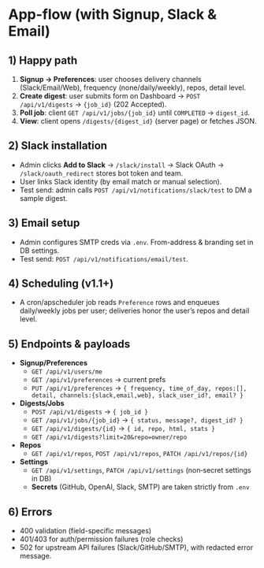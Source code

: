 # App-flow (with Signup, Slack & Email)

## 1) Happy path
1) **Signup → Preferences**: user chooses delivery channels (Slack/Email/Web), frequency (none/daily/weekly), repos, detail level.
2) **Create digest**: user submits form on Dashboard → `POST /api/v1/digests` → `{job_id}` (202 Accepted).
3) **Poll job**: client `GET /api/v1/jobs/{job_id}` until `COMPLETED` → `digest_id`.
4) **View**: client opens `/digests/{digest_id}` (server page) or fetches JSON.

## 2) Slack installation
- Admin clicks **Add to Slack** → `/slack/install` → Slack OAuth → `/slack/oauth_redirect` stores bot token and team.
- User links Slack identity (by email match or manual selection).
- Test send: admin calls `POST /api/v1/notifications/slack/test` to DM a sample digest.

## 3) Email setup
- Admin configures SMTP creds via `.env`. From-address & branding set in DB settings.
- Test send: `POST /api/v1/notifications/email/test`.

## 4) Scheduling (v1.1+)
- A cron/apscheduler job reads `Preference` rows and enqueues daily/weekly jobs per user; deliveries honor the user’s repos and detail level.

## 5) Endpoints & payloads
- **Signup/Preferences**
  - `GET /api/v1/users/me`
  - `GET /api/v1/preferences` → current prefs
  - `PUT /api/v1/preferences` → `{ frequency, time_of_day, repos:[], detail, channels:{slack,email,web}, slack_user_id?, email? }`
- **Digests/Jobs**
  - `POST /api/v1/digests` → `{ job_id }`
  - `GET /api/v1/jobs/{job_id}` → `{ status, message?, digest_id? }`
  - `GET /api/v1/digests/{id}` → `{ id, repo, html, stats }`
  - `GET /api/v1/digests?limit=20&repo=owner/repo`
- **Repos**
  - `GET /api/v1/repos`, `POST /api/v1/repos`, `PATCH /api/v1/repos/{id}`
- **Settings**
  - `GET /api/v1/settings`, `PATCH /api/v1/settings` (non‑secret settings in DB)
  - **Secrets** (GitHub, OpenAI, Slack, SMTP) are taken strictly from `.env`

## 6) Errors
- 400 validation (field-specific messages)
- 401/403 for auth/permission failures (role checks)
- 502 for upstream API failures (Slack/GitHub/SMTP), with redacted error message.
